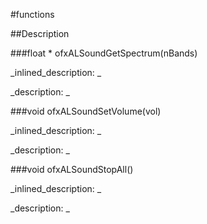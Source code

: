#functions


<!--
_visible: True_
_advanced: True_
-->

##Description






<!----------------------------------------------------------------------------->

###float * ofxALSoundGetSpectrum(nBands)

<!--
_syntax: ofxALSoundGetSpectrum(nBands)_
_name: ofxALSoundGetSpectrum_
_returns: float *_
_returns_description: _
_parameters: int nBands_
_version_started: _
_version_deprecated: _
_summary: _
_constant: False_
_static: False_
_visible: True_
_advanced: False_
-->

_inlined_description: _







_description: _








<!----------------------------------------------------------------------------->

###void ofxALSoundSetVolume(vol)

<!--
_syntax: ofxALSoundSetVolume(vol)_
_name: ofxALSoundSetVolume_
_returns: void_
_returns_description: _
_parameters: float vol_
_version_started: _
_version_deprecated: _
_summary: _
_constant: False_
_static: False_
_visible: True_
_advanced: False_
-->

_inlined_description: _







_description: _








<!----------------------------------------------------------------------------->

###void ofxALSoundStopAll()

<!--
_syntax: ofxALSoundStopAll()_
_name: ofxALSoundStopAll_
_returns: void_
_returns_description: _
_parameters: _
_version_started: _
_version_deprecated: _
_summary: _
_constant: False_
_static: False_
_visible: True_
_advanced: False_
-->

_inlined_description: _







_description: _








<!----------------------------------------------------------------------------->

